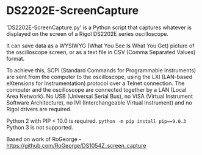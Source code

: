 # DS2202E-ScreenCapture
'DS2202E-ScreenCapture.py' is a Python script that captures whatever is displayed on the screen of a Rigol DS2202E series oscilloscope.

It can save data as a WYSIWYG (What You See Is What You Get) picture of the oscilloscope screen, or as a text file in CSV (Comma Separated Values) format.

To achieve this, SCPI (Standard Commands for Programmable Instruments) are sent from the computer to the oscilloscope, using the LXI (LAN-based eXtensions for Instrumentation) protocol over a Telnet connection.
The computer and the oscilloscope are connected together by a LAN (Local Area Network).
No USB (Universal Serial Bus), no VISA (Virtual Instrument Software Architecture), no IVI (Interchangeable Virtual Instrument) and no Rigol drivers are required.

Python 2 with PIP < 10.0 is required. ```python -m pip install pip==9.0.3```
Python 3 is not supported.

Based on work of RoGeorge - https://github.com/RoGeorge/DS1054Z_screen_capture
